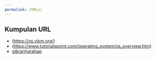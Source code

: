 ```yaml
---
permalink: /URLs/
---
```


## Kumpulan URL

* (https://os.vlsm.org/)
* (https://www.tutorialspoint.com/operating_system/os_overview.htm)
* [gibranharahap](../)
